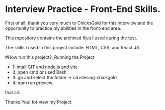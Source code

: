 # Interview Practice - Front-End Skills.

First of all, thank you very much to ChicksGold for this interview and the opportunity to practice my abilities in the front-end area.

This repository contains the archived files I used during the test.

The skills I used in this project include: HTML, CSS, and React.JS.


#How run this project?, Running the Project

- 1: intall GIT and node.js and vite 
- 2: open cmd or used Bash. 
- 3: go and select the folder -> cd>desing-chickgold
- 4: npm run preview.

that all.

Thanks You! for view my Project.